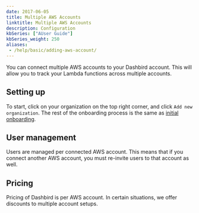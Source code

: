 ```yaml
---
date: 2017-06-05
title: Multiple AWS Accounts
linktitle: Multiple AWS Accounts
description: Configuration
kbSeries: ["AUser Guide"]
kbSeries_weight: 250
aliases:
 - /help/basic/adding-aws-account/
---
```


You can connect multiple AWS accounts to your Dashbird account. This will allow you to track your Lambda functions across multiple accounts.

## Setting up

To start, click on your organization on the top right corner, and click `Add new organization`. The rest of the onboarding process is the same as <a href='/docs/user-guide/get-started/' target='_blank'>initial onboarding</a>.

## User management

Users are managed per connected AWS account. This means that if you connect another AWS account, you must re-invite users to that account as well.

## Pricing
Pricing of Dashbird is per AWS account. In certain situations, we offer discounts to multiple account setups.

